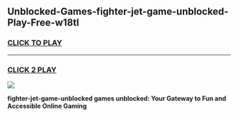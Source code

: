 
## Unblocked-Games-fighter-jet-game-unblocked-Play-Free-w18tl
<h3>
<a href="https://premium76.site?title=fighter-jet-game-unblocked&ref=22A">CLICK TO PLAY</a></h3>
<hr>

<h3>
<a href="https://premium76.site?title=fighter-jet-game-unblocked&ref=22A">CLICK 2 PLAY</a>
  
</h3>

<a href="https://premium76.site?title=fighter-jet-game-unblocked&ref=22A"><img src="https://clearcache.store/games.png"></a>


**fighter-jet-game-unblocked games unblocked: Your Gateway to Fun and Accessible Online Gaming**
